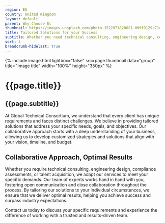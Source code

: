```yaml
---
region: EU
country: United Kingdom
layout: default
parent: Why Choose Us
thumbnail: https://images.unsplash.com/photo-1522071820081-009f0129c71c?ixlib=rb-4.0.3&ixid=M3wxMjA3fDB8MHxwaG90by1wYWdlfHx8fGVufDB8fHx8fA%3D%3D&auto=format&fit=crop&w=2070&q=80
title: Tailored Solutions for your Success
subtitle: Whether you need technical consulting, engineering design, compliance assessments, or talent acquisition, we tailor our services to maximize your success.
sort: 3
breadcrumb-hidelast: true
---
```


{% include image.html lightbox="false" src=page.thumbnail data="group" title="Image title" width="100%" height="350px" %}

# {{page.title}}

## {{page.subtitle}}

At Global Technical Consortium, we understand that every client has unique requirements and faces distinct challenges. We believe in providing tailored solutions that address your specific needs, goals, and objectives. Our collaborative approach starts with a deep understanding of your business, allowing us to develop customized strategies and solutions that align with your vision, timeline, and budget.

## Collaborative Approach, Optimal Results

Whether you require technical consulting, engineering design, compliance assessments, or talent acquisition, we adapt our services to meet your specific demands. Our team of experts works hand in hand with you, fostering open communication and close collaboration throughout the process. By tailoring our solutions to your individual circumstances, we ensure that we deliver optimal results, helping you achieve success and surpass industry expectations.

Contact us today to discuss your specific requirements and experience the difference of working with a trusted and results-driven team.


